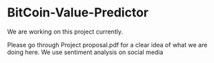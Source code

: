 # BitCoin-Value-Predictor


We are working on this project currently.

Please go through Project proposal.pdf for a clear idea of what we are doing here.
We use sentiment analysis on social media

